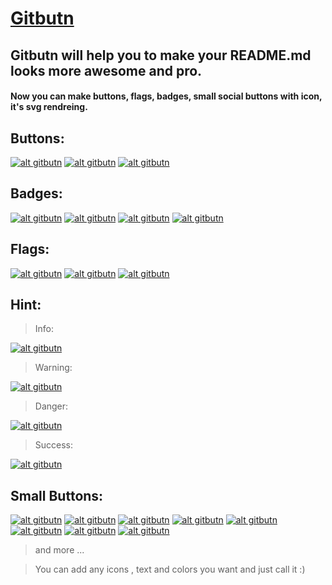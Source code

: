 
# [Gitbutn](https://gitbutn.io)
## Gitbutn will help you to make your README.md looks more awesome and pro.

#### Now you can make buttons, flags, badges, small social buttons with icon, it's svg rendreing.

## Buttons:
[![alt gitbutn](https://img.gitbutn.io/button/?title=Github&sub=Looking%20good!&icon=github&ico=000&lco=ccc&rco=0f0f0f&tc=fff&sc=fff)](#) 
[![alt gitbutn](https://img.gitbutn.io/button/?title=React&sub=JS!&icon=react&ico=fff&lco=3baeb5&rco=189299&tc=fff&sc=edcf28)](#) 
[![alt gitbutn](https://img.gitbutn.io/button/?title=redux&sub=JS!&icon=redux&ico=fff&lco=7447B9&rco=f2f2f2&tc=7447B9&sc=7447B9)](#) 

## Badges:
[![alt gitbutn](https://img.gitbutn.io/badge/?title=hello&sub=github&icon=github&icx=fff&lco=444&rco=777)](#) 
[![alt gitbutn](https://img.gitbutn.io/badge/?title=build&sub=passing&icon=rarrow&icx=fff&lco=532dad&rco=6c3e84&ltc=fff)](#) 
[![alt gitbutn](https://img.gitbutn.io/badge/?title=package&sub=on%20progress...&icon=setting&ico=333&lco=e5bd9e&rco=e5c242&ltc=333&rtc=222)](#) 
[![alt gitbutn](https://img.gitbutn.io/badge/?title=github&sub=fork.&icon=fork&ico=fff&lco=1a0d63&rco=695bba&ltc=fff&rtc=fff)](#) 


## Flags:
[![alt gitbutn](https://img.gitbutn.io/flag/?&flag=developer&bgc=4286f4)](#) 
[![alt gitbutn](https://img.gitbutn.io/flag/?&flag=new&bgc=2aba85)](#) 
[![alt gitbutn](https://img.gitbutn.io/flag/?&flag=hello%20world%20and%20world%20says%20hello%20back&bgc=c14f3f)](#)

## Hint:
>Info:  

[![alt gitbutn](https://img.gitbutn.io/hint/?txt=your%20text%20here....&type=info)](#)

>Warning:  

[![alt gitbutn](https://img.gitbutn.io/hint/?txt=your%20text%20here....&type=warning)](#)

>Danger:  

[![alt gitbutn](https://img.gitbutn.io/hint/?txt=your%20text%20here....&type=danger)](#)

>Success:  

[![alt gitbutn](https://img.gitbutn.io/hint/?txt=your%20text%20here....&type=success)](#)

## Small Buttons:
[![alt gitbutn](https://img.gitbutn.io/btn/?&icon=github2&ico=ffffff&bgc=222222)](#)
[![alt gitbutn](https://img.gitbutn.io/btn/?&icon=twitter&ico=fff&bgc=79a5d2)](#)
[![alt gitbutn](https://img.gitbutn.io/btn/?&icon=patreon&ico=fff&bgc=e8715c)](#)
[![alt gitbutn](https://img.gitbutn.io/btn/?&icon=python&ico=f8d561&bgc=2d5086)](#)
[![alt gitbutn](https://img.gitbutn.io/btn/?&icon=git&ico=ffffff&bgc=df6045)](#)
[![alt gitbutn](https://img.gitbutn.io/btn/?&icon=react&ico=ffffff&bgc=40b3bf)](#)
[![alt gitbutn](https://img.gitbutn.io/btn/?&icon=yarn&ico=ffffff&bgc=4386b2)](#)
[![alt gitbutn](https://img.gitbutn.io/btn/?&icon=npm&ic=bb433d&bgc=f2f2f2)](#)
> and more ...

>
> You can add any icons , text and colors you want and just call it :)
>
